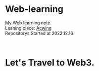 # Web-learning
[My](https://github.com/yanboishere) Web learning note.<br>
Leaning place: [Acwing](https://www.acwing.com/activity/content/introduction/1150/)<br>
Repositorys Started at 2022.12.16


<br>


# **Let's Travel to Web3.**
